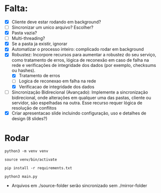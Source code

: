 # Falta:
- [X] Cliente deve estar rodando em background?
- [ ] Sincronizar um unico arquivo? Escolher?
- [X] Pasta vazia?
- [ ] Multi-threading?
- [X] Se a pasta ja existir, ignorar
- [X] Automatizar o processo inteiro: complicado rodar em background
- [X] Robustez: Incorpore recursos para aumentar a robustez do seu serviço, como tratamento de
erros, lógica de reconexão em caso de falha na rede e verificações de integridade dos dados
(por exemplo, checksums ou hashes).
   - [X] Tratamento de erros
   - [ ] Logica de reconexao em falha na rede
   - [X] Verificacao de integridade dos dados
- [ ] Sincronização Bidirecional (Avançado): Implemente a sincronização bidirecional, onde
alterações em qualquer uma das pastas, cliente ou servidor, são espelhadas na outra. Esse
recurso requer lógica de resolução de conflitos
- [X] Criar apresentacao slide  incluindo configuração, uso e detalhes de design (8 slides?)

# Rodar

`python3 -m venv venv`

`source venv/bin/activate`

`pip install -r requirements.txt`

`python3 main.py`

- Arquivos em ./source-folder serão sincronizado sem ./mirror-folder
